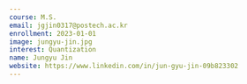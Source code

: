```yaml
---
course: M.S.
email: jgjin0317@postech.ac.kr
enrollment: 2023-01-01
image: jungyu-jin.jpg
interest: Quantization
name: Jungyu Jin
website: https://www.linkedin.com/in/jun-gyu-jin-09b823302
---
```

